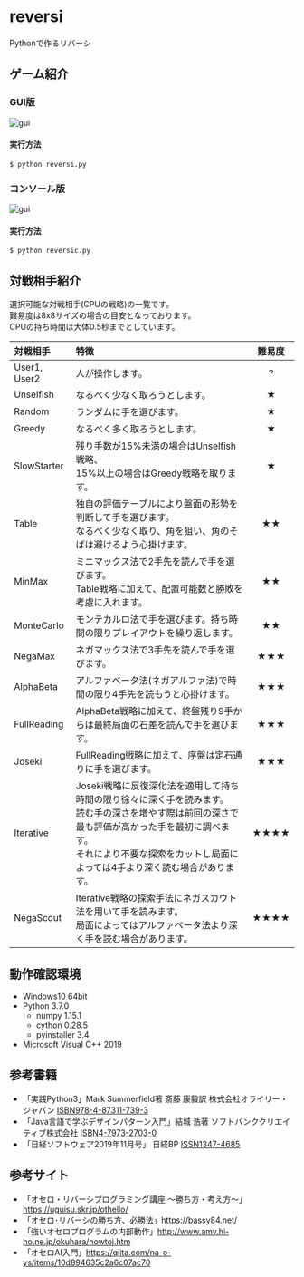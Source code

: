 # reversi
Pythonで作るリバーシ

## ゲーム紹介
### GUI版
![gui](https://github.com/y-tetsu/reversi/blob/master/image/gui4.gif?raw=true)
#### 実行方法
```
$ python reversi.py
```

### コンソール版
![gui](https://github.com/y-tetsu/reversi/blob/master/image/console2.gif?raw=true)
#### 実行方法
```
$ python reversic.py
```

## 対戦相手紹介
選択可能な対戦相手(CPUの戦略)の一覧です。<br>
難易度は8x8サイズの場合の目安となっております。<br>
CPUの持ち時間は大体0.5秒までとしています。

 |対戦相手|特徴|難易度|
 |:---|:---|:---:|
 |User1, User2 |人が操作します。 | ？ |
 |Unselfish |なるべく少なく取ろうとします。 | ★ |
 |Random |ランダムに手を選びます。 | ★ |
 |Greedy |なるべく多く取ろうとします。 | ★ |
 |SlowStarter |残り手数が15%未満の場合はUnselfish戦略、<br>15%以上の場合はGreedy戦略を取ります。 | ★ |
 |Table |独自の評価テーブルにより盤面の形勢を判断して手を選びます。<br>なるべく少なく取り、角を狙い、角のそばは避けるよう心掛けます。 | ★★ |
 |MinMax |ミニマックス法で2手先を読んで手を選びます。<br>Table戦略に加えて、配置可能数と勝敗を考慮に入れます。 | ★★ |
 |MonteCarlo |モンテカルロ法で手を選びます。持ち時間の限りプレイアウトを繰り返します。| ★★ |
 |NegaMax |ネガマックス法で3手先を読んで手を選びます。| ★★★ |
 |AlphaBeta |アルファベータ法(ネガアルファ法)で時間の限り4手先を読もうと心掛けます。| ★★★ |
 |FullReading |AlphaBeta戦略に加えて、終盤残り9手からは最終局面の石差を読んで手を選びます。| ★★★ |
 |Joseki |FullReading戦略に加えて、序盤は定石通りに手を選びます。| ★★★ |
 |Iterative |Joseki戦略に反復深化法を適用して持ち時間の限り徐々に深く手を読みます。<br>読む手の深さを増やす際は前回の深さで最も評価が高かった手を最初に調べます。<br>それにより不要な探索をカットし局面によっては4手より深く読む場合があります。| ★★★★ |
 |NegaScout |Iterative戦略の探索手法にネガスカウト法を用いて手を読みます。<br>局面によってはアルファベータ法より深く手を読む場合があります。| ★★★★ |

## 動作確認環境
- Windows10 64bit<br>
- Python 3.7.0<br>
    - numpy 1.15.1<br>
    - cython 0.28.5<br>
    - pyinstaller 3.4<br>
- Microsoft Visual C++ 2019<br>

## 参考書籍
- 「実践Python3」Mark Summerfield著 斎藤 康毅訳 株式会社オライリー・ジャパン [ISBN978-4-87311-739-3](https://www.oreilly.co.jp/books/9784873117393/)
- 「Java言語で学ぶデザインパターン入門」結城 浩著 ソフトバンククリエイティブ株式会社 [ISBN4-7973-2703-0](https://www.hyuki.com/dp/)
- 「日経ソフトウェア2019年11月号」 日経BP [ISSN1347-4685](https://books.google.co.jp/books?id=qhCxDwAAQBAJ&pg=PA146&lpg=PA146&dq=ISSN1347-4685&source=bl&ots=_3Z0k4Y_WE&sig=ACfU3U1urxBdw_srrg62Kr5UJD1sXLEQbQ&hl=ja&sa=X&ved=2ahUKEwjlkqzArY_nAhVTc3AKHXlBA6YQ6AEwAHoECAkQAQ#v=onepage&q=ISSN1347-4685&f=false)

## 参考サイト
- 「オセロ・リバーシプログラミング講座 ～勝ち方・考え方～」https://uguisu.skr.jp/othello/
- 「オセロ･リバーシの勝ち方、必勝法」https://bassy84.net/
- 「強いオセロプログラムの内部動作」http://www.amy.hi-ho.ne.jp/okuhara/howtoj.htm
- 「オセロAI入門」https://qiita.com/na-o-ys/items/10d894635c2a6c07ac70
